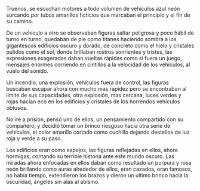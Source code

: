 Truenos, se escuchan motores a todo volumen de vehículos azul neón
surcando por tubos amarillos ficticios que marcaban el principio y el
fin de su camino.

De un vehículo a otro se observaban figuras saltar peligrosa y poco
hábil de turno en turno, quedaban de pie como titanes haciendo sombra a
los gigantescos edificios oscuro y dorado, de concreto como el hielo y
cristales pulidos como el sol, donde brillaban rostros sonrientes y
tristes, las expresiones exageradas daban vueltas rápidas como si fuera
un juego, mensajes enormes corriendo en cintillos a la velocidad de los
vehículos, al vuelo del sonido.

Un incendio, una explosión, vehículos fuera de control, las figuras
buscaban escapar ahora con mucho mas rapidez pero se encontraban al
limite de sus capacidades, otra explosión, mas cercana, luces verdes y
rojas hacían eco en los edificios y cristales de los horrendos vehículos
obtusos.

No iré a prisión, pensó uno de ellos, un pensamiento compartido con su
compañero, y decidió tomar un brinco riesgoso hacia otra serie de
vehículos, el color amarillo cortado como cuchillo dejando destellos de
luz roja y verde a su paso.

Los edificios eran como espejos, las figuras reflejadas en ellos, ahora
hormigas, contando su terrible historia ante este mundo oscuro. Las
miradas ahora enfocadas en ellos daban como resultado un purpura y rosa
neón brillando como auras alrededor de ellos, eran cazados, eran
famosos, no había tiempo, extendieron los brazos y dieron un ultimo
brinco hacia la oscuridad, ángeles sin alas al abismo.
